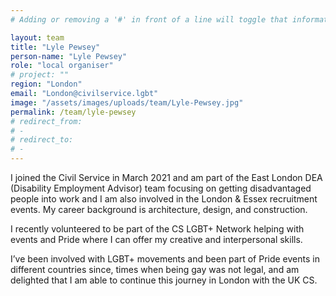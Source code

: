 ```yaml
---
# Adding or removing a '#' in front of a line will toggle that information off and on from being processed. 

layout: team
title: "Lyle Pewsey"
person-name: "Lyle Pewsey"
role: "local organiser"
# project: ""
region: "London"
email: "London@civilservice.lgbt"
image: "/assets/images/uploads/team/Lyle-Pewsey.jpg"
permalink: /team/lyle-pewsey
# redirect_from: 
# - 
# redirect_to: 
# - 
---
```


I joined the Civil Service in March 2021 and am part of the East London DEA (Disability Employment Advisor) team focusing on getting disadvantaged people into work and I am also involved in the London & Essex recruitment events. My career background is architecture, design, and construction.

I recently volunteered to be part of the CS LGBT+ Network helping with events and Pride where I can offer my creative and interpersonal skills.

I’ve been involved with LGBT+ movements and been part of Pride events in different countries since, times when being gay was not legal, and am delighted that I am able to continue this journey in London with the UK CS.
